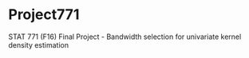 # Project771
STAT 771 (F16) Final Project - Bandwidth selection for univariate kernel density estimation
